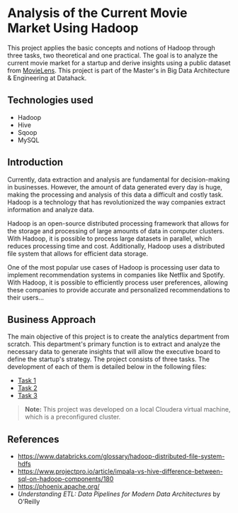 # Analysis of the Current Movie Market Using Hadoop

This project applies the basic concepts and notions of Hadoop through three tasks, two theoretical and one practical. The goal is to analyze the current movie market for a startup and derive insights using a public dataset from [MovieLens](https://grouplens.org/datasets/movielens/). This project is part of the Master's in Big Data Architecture & Engineering at Datahack.

## Technologies used
* Hadoop
* Hive
* Sqoop
* MySQL

## Introduction

Currently, data extraction and analysis are fundamental for decision-making in businesses. However, the amount of data generated every day is huge, making the processing and analysis of this data a difficult and costly task. Hadoop is a technology that has revolutionized the way companies extract information and analyze data.

Hadoop is an open-source distributed processing framework that allows for the storage and processing of large amounts of data in computer clusters. With Hadoop, it is possible to process large datasets in parallel, which reduces processing time and cost. Additionally, Hadoop uses a distributed file system that allows for efficient data storage.

One of the most popular use cases of Hadoop is processing user data to implement recommendation systems in companies like Netflix and Spotify. With Hadoop, it is possible to efficiently process user preferences, allowing these companies to provide accurate and personalized recommendations to their users...

## Business Approach

The main objective of this project is to create the analytics department from scratch. This department's primary function is to extract and analyze the necessary data to generate insights that will allow the executive board to define the startup's strategy.
The project consists of three tasks. The development of each of them is detailed below in the following files:
* [Task 1](task1.md)
* [Task 2](task2.md)
* [Task 3](task3.md)

> **Note:** This project was developed on a local Cloudera virtual machine, which is a preconfigured cluster.

## References

* https://www.databricks.com/glossary/hadoop-distributed-file-system-hdfs
* https://www.projectpro.io/article/impala-vs-hive-difference-between-sql-on-hadoop-components/180
* https://phoenix.apache.org/
* *Understanding ETL: Data Pipelines for Modern Data Architectures* by O’Reilly
